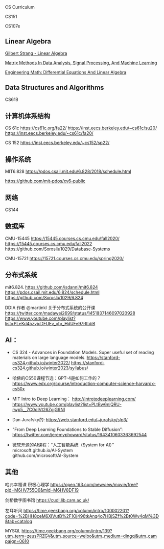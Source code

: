 CS  Curriculum
 
CS151  

CS107e


## Linear Algebra
[Gilbert Strang - Linear Algebra](https://ocw.mit.edu/courses/18-06-linear-algebra-spring-2010/) 

[Matrix Methods In Data Analysis, Signal Processing, And Machine Learning](https://ocw.mit.edu/courses/18-065-matrix-methods-in-data-analysis-signal-processing-and-machine-learning-spring-2018/)

[Engineering Math: Differential Equations And Linear Algebra](https://ocw.mit.edu/courses/2-087-engineering-math-differential-equations-and-linear-algebra-fall-2014/)

## Data Structures and Algorithms
 CS61B


## 计算机体系结构  
CS 61c
https://cs61c.org/fa22/
https://inst.eecs.berkeley.edu/~cs61c/su20/
https://inst.eecs.berkeley.edu/~cs61c/fa20/

CS 152
https://inst.eecs.berkeley.edu/~cs152/sp22/

## 操作系统
 MIT6.828
https://pdos.csail.mit.edu/6.828/2018/schedule.html

https://github.com/mit-pdos/xv6-public


## 网络
CS144

## 数据库
CMU-15445
https://15445.courses.cs.cmu.edu/fall2020/
https://15445.courses.cs.cmu.edu/fall2022
https://github.com/Sorosliu1029/Database-Systems

CMU-15721
https://15721.courses.cs.cmu.edu/spring2020/




## 分布式系统 
mit6.824. 
https://github.com/isdanni/mit6.824
https://pdos.csail.mit.edu/6.824/schedule.html
https://github.com/Sorosliu1029/6.824

DDIA 作者 @martinkl 关于分布式系统的公开课
 https://twitter.com/madawei2699/status/1451837146097020928
 https://www.youtube.com/playlist?list=PLeKd45zvjcDFUEv_ohr_HdUFe97RItdiB


## AI：
- CS 324 - Advances in Foundation Models. Super useful set of reading materials on large language models.
https://stanford-cs324.github.io/winter2022/
https://stanford-cs324.github.io/winter2023/syllabus/

- 哈佛的CS50课程节选：GPT-4是如何工作的？https://www.edx.org/course/introduction-computer-science-harvardx-cs50x

- MIT Intro to Deep Learning：
http://introtodeeplearning.com/
https://www.youtube.com/playlist?list=PLtBw6njQRU-rwp5__7C0oIVt26ZgjG9NI


- Dan Jurafsky的<Speech and Language Processing>: https://web.stanford.edu/~jurafsky/slp3/
- "From Deep Learning Foundations to Stable Diffusion”:  https://twitter.com/jeremyphoward/status/1643410603363692544

- 微软开源的AI课程：“人工智能系统（System for AI）”
 microsoft.github.io/AI-System   
 github.com/microsoft/AI-System


## 其他

哈弗幸福课 积极心理学
https://open.163.com/newview/movie/free?pid=M6HV755O6&mid=M6HV8DF19



剑桥数字图书馆
https://cudl.lib.cam.ac.uk/


左耳听风
https://time.geekbang.org/column/intro/100002201?code=%2BHH8ceM6XIVutB%2F1Oj496tkAnq4o7HBjSZf%2Bt0Wy4qM%3D&tab=catalog

MYSQL
https://time.geekbang.org/column/intro/139?utm_term=zeusPRZGV&utm_source=weibo&utm_medium=dingqi&utm_campaign=0610













